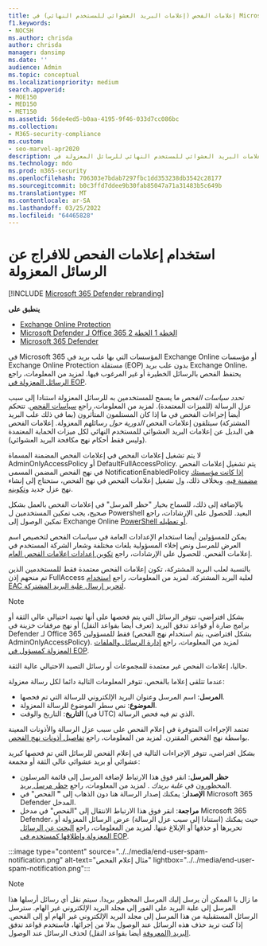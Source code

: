 ```yaml
---
title: إعلامات الفحص (إعلامات البريد العشوائي للمستخدم النهائي) في Microsoft 365
f1.keywords:
- NOCSH
ms.author: chrisda
author: chrisda
manager: dansimp
ms.date: ''
audience: Admin
ms.topic: conceptual
ms.localizationpriority: medium
search.appverid:
- MOE150
- MED150
- MET150
ms.assetid: 56de4ed5-b0aa-4195-9f46-033d7cc086bc
ms.collection:
- M365-security-compliance
ms.custom:
- seo-marvel-apr2020
description: يمكن للمسؤولين التعرف على إعلامات البريد العشوائي للمستخدم النهائي للرسائل المعزولة في Exchange Online Protection (EOP).
ms.technology: mdo
ms.prod: m365-security
ms.openlocfilehash: 706303e7bdab7297fbc1dd353238db3542c28177
ms.sourcegitcommit: b0c3ffd7ddee9b30fab85047a71a31483b5c649b
ms.translationtype: MT
ms.contentlocale: ar-SA
ms.lasthandoff: 03/25/2022
ms.locfileid: "64465828"
---
```

# <a name="use-quarantine-notifications-to-release-and-report-quarantined-messages"></a>استخدام إعلامات الفحص للافراج عن الرسائل المعزولة

[!INCLUDE [Microsoft 365 Defender rebranding](../includes/microsoft-defender-for-office.md)]

**ينطبق على**
- [Exchange Online Protection](exchange-online-protection-overview.md)
- [Microsoft Defender لـ Office 365 الخطة 1 الخطة 2](defender-for-office-365.md)
- [Microsoft 365 Defender](../defender/microsoft-365-defender.md)

في Microsoft 365 المؤسسات التي بها علب بريد في Exchange Online أو مؤسسات Exchange Online Protection مستقلة (EOP) بدون علب بريد Exchange Online، يحتفظ الفحص بالرسائل الخطيرة أو غير المرغوب فيها. لمزيد من المعلومات، راجع [الرسائل المعزولة في EOP](quarantine-email-messages.md).

_تحدد سياسات الفحص_ ما يسمح للمستخدمين به للرسائل المعزولة استنادا إلى سبب عزل الرسالة (للميزات المعتمدة). لمزيد من المعلومات، راجع [سياسات الفحص](quarantine-policies.md). تتحكم أيضا إجراءات الفحص في ما إذا كان المستلمون المتأثرون (بما في ذلك علب البريد المشتركة) سيتلقون إعلامات الفحص _الدورية حول_ رسائلهم المعزولة. إعلامات الفحص هي البديل عن إعلامات البريد العشوائي للمستخدم النهائي لكل ميزات الحماية المعتمدة (وليس فقط أحكام نهج مكافحة البريد العشوائي).

لا يتم تشغيل إعلامات الفحص في إعلامات الفحص المضمنة المسماة AdminOnlyAccessPolicy أو DefaultFullAccessPolicy. يتم تشغيل إعلامات الفحص في نهج الفحص المضمن المسمى NotificationEnabledPolicy [إذا كانت مؤسستك مضمنة فيه](quarantine-policies.md#full-access-permissions-and-quarantine-notifications). وبخلاف ذلك، ول تشغيل إعلامات الفحص في نهج الفحص، ستحتاج إلى إنشاء نهج عزل جديد [وتكوينه](quarantine-policies.md#step-1-create-quarantine-policies-in-the-microsoft-365-defender-portal).

بالإضافة إلى ذلك، للسماح بخيار "حظر المرسل" في إعلامات الفحص بالعمل بشكل صحيح، يجب تمكين المستخدمين ل Powershell البعيد. للحصول على الإرشادات، راجع تمكين الوصول إلى Exchange Online [PowerShell أو تعطيله](/powershell/exchange/disable-access-to-exchange-online-powershell).

يمكن للمسؤولين أيضا استخدام الإعدادات العامة في سياسات الفحص لتخصيص اسم العرض للمرسل ونص إخلاء المسؤولية بلغات مختلفة وشعار الشركة المستخدم في إعلامات الفحص. للحصول على الإرشادات، راجع [تكوين إعدادات إعلامات الفحص العام](quarantine-policies.md#configure-global-quarantine-notification-settings-in-the-microsoft-365-defender-portal).

بالنسبة لعلب البريد المشتركة، تكون إعلامات الفحص معتمدة فقط للمستخدمين الذين تم منحهم إذن FullAccess لعلبة البريد المشتركة. لمزيد من المعلومات، راجع [استخدام EAC لتحرير إرسال علبة البريد المشتركة](/Exchange/collaboration-exo/shared-mailboxes#use-the-eac-to-edit-shared-mailbox-delegation).

> [!NOTE]
> بشكل افتراضي، تتوفر الرسائل التي يتم فحصها على أنها تصيد احتيالي عالي الثقة أو برامج ضارة أو قواعد تدفق البريد (تعرف أيضا بقواعد النقل) أو نهج مرفقات خزينة في Defender لـ Office 365 فقط للمسؤولين (بشكل افتراضي، يتم استخدام نهج الفحص AdminOnlyAccessPolicy). لمزيد من المعلومات، راجع [إدارة الرسائل والملفات المعزولة كمسؤول في EOP](manage-quarantined-messages-and-files.md).
>
> حاليا، إعلامات الفحص غير معتمدة للمجموعات أو رسائل التصيد الاحتيالي عالية الثقة. 

عندما تتلقى إعلاما بالفحص، تتوفر المعلومات التالية دائما لكل رسالة معزولة:

- **المرسل**: اسم المرسل وعنوان البريد الإلكتروني للرسالة التي تم فحصها.
- **الموضوع**: نص سطر الموضوع للرسالة المعزولة.
- **التاريخ**: التاريخ والوقت (في UTC) الذي تم فيه فحص الرسالة.

تعتمد الإجراءات المتوفرة في إعلام الفحص على سبب عزل الرسالة والأذونات المعينة بواسطة نهج الفحص المقترن. لمزيد من المعلومات، راجع [تفاصيل أذونات نهج الفحص](quarantine-policies.md#quarantine-policy-permission-details).

بشكل افتراضي، تتوفر الإجراءات التالية في إعلام الفحص للرسائل التي تم فحصها كبريد عشوائي أو بريد عشوائي عالي الثقة أو مجمعة:

- **حظر المرسل**: انقر فوق هذا الارتباط لإضافة المرسل إلى قائمة المرسلون المحظورون في _علبة بريدك_ . لمزيد من المعلومات، راجع [حظر مرسل بريد](https://support.microsoft.com/office/b29fd867-cac9-40d8-aed1-659e06a706e4).
- **الإصدار**: يمكنك إصدار الرسالة هنا دون الذهاب إلى **"** الفحص" في Microsoft 365 Defender المدخل.
- **مراجعة**: انقر فوق هذا الارتباط الانتقال إلى  "الفحص" في مدخل Microsoft 365 Defender، حيث يمكنك (استنادا إلى سبب عزل الرسالة) عرض الرسائل المعزولة أو تحريرها أو حذفها أو الإبلاغ عنها. لمزيد من المعلومات، راجع [البحث عن الرسائل المعزولة وإطلاقها كمستخدم في EOP](find-and-release-quarantined-messages-as-a-user.md).

:::image type="content" source="../../media/end-user-spam-notification.png" alt-text="مثال إعلام الفحص" lightbox="../../media/end-user-spam-notification.png":::

> [!NOTE]
> ما زال با الممكن أن يرسل إليك المرسل المحظور بريدا. سيتم نقل أي رسائل أرسلها هذا المرسل إلى علبة البريد على الفور إلى مجلد البريد الإلكتروني غير الهام. سترسل الرسائل المستقبلية من هذا المرسل إلى مجلد البريد الإلكتروني غير الهام أو إلى الفحص. إذا كنت تريد حذف هذه الرسائل عند الوصول بدلا من إجرائها، فاستخدم قواعد تدفق [البريد (المعروفة](/exchange/security-and-compliance/mail-flow-rules/mail-flow-rules) أيضا بقواعد النقل) لحذف الرسائل عند الوصول.
